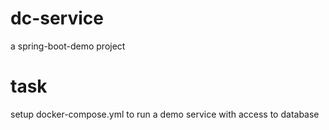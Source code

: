 # dc-service
a spring-boot-demo project

# task
setup docker-compose.yml to run a demo service with access to database
